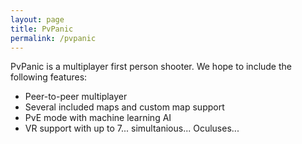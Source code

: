 ```yaml
---
layout: page
title: PvPanic
permalink: /pvpanic
---
```

PvPanic is a multiplayer first person shooter.
We hope to include the following features:
- Peer-to-peer multiplayer
- Several included maps and custom map support
- PvE mode with machine learning AI
- VR support with up to 7... simultanious... Oculuses...